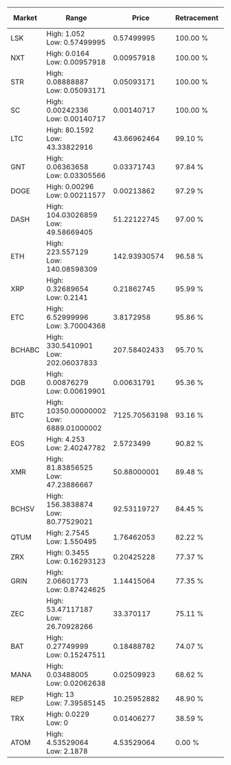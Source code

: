 | Market | Range | Price| Retracement | Doubles to 50% |
| --- | --- | --- | --- | --- |
| LSK | High: 1.052<br />Low: 0.57499995 | 0.57499995 | 100.00 % | 1.41 |
| NXT | High: 0.0164<br />Low: 0.00957918 | 0.00957918 | 100.00 % | 1.36 |
| STR | High: 0.08888887<br />Low: 0.05093171 | 0.05093171 | 100.00 % | 1.37 |
| SC | High: 0.00242336<br />Low: 0.00140717 | 0.00140717 | 100.00 % | 1.36 |
| LTC | High: 80.1592<br />Low: 43.33822916 | 43.66962464 | 99.10 % | 1.41 |
| GNT | High: 0.06363658<br />Low: 0.03305566 | 0.03371743 | 97.84 % | 1.43 |
| DOGE | High: 0.00296<br />Low: 0.00211577 | 0.00213862 | 97.29 % | 1.19 |
| DASH | High: 104.03026859<br />Low: 49.58669405 | 51.22122745 | 97.00 % | 1.50 |
| ETH | High: 223.557129<br />Low: 140.08598309 | 142.93930574 | 96.58 % | 1.27 |
| XRP | High: 0.32689654<br />Low: 0.2141 | 0.21862745 | 95.99 % | 1.24 |
| ETC | High: 6.52999996<br />Low: 3.70004368 | 3.8172958 | 95.86 % | 1.34 |
| BCHABC | High: 330.5410901<br />Low: 202.06037833 | 207.58402433 | 95.70 % | 1.28 |
| DGB | High: 0.00876279<br />Low: 0.00619901 | 0.00631791 | 95.36 % | 1.18 |
| BTC | High: 10350.00000002<br />Low: 6889.01000002 | 7125.70563198 | 93.16 % | 1.21 |
| EOS | High: 4.253<br />Low: 2.40247782 | 2.5723499 | 90.82 % | 1.29 |
| XMR | High: 81.83856525<br />Low: 47.23886667 | 50.88000001 | 89.48 % | 1.27 |
| BCHSV | High: 156.3838874<br />Low: 80.77529021 | 92.53119727 | 84.45 % | 1.28 |
| QTUM | High: 2.7545<br />Low: 1.550495 | 1.76462053 | 82.22 % | 1.22 |
| ZRX | High: 0.3455<br />Low: 0.16293123 | 0.20425228 | 77.37 % | 1.24 |
| GRIN | High: 2.06601773<br />Low: 0.87424625 | 1.14415064 | 77.35 % | 1.28 |
| ZEC | High: 53.47117187<br />Low: 26.70928266 | 33.370117 | 75.11 % | 1.20 |
| BAT | High: 0.27749999<br />Low: 0.15247511 | 0.18488782 | 74.07 % | 1.16 |
| MANA | High: 0.03488005<br />Low: 0.02062638 | 0.02509923 | 68.62 % | 1.11 |
| REP | High: 13<br />Low: 7.39585145 | 10.25952882 | 48.90 % | 0.00 |
| TRX | High: 0.0229<br />Low: 0 | 0.01406277 | 38.59 % | 0.00 |
| ATOM | High: 4.53529064<br />Low: 2.1878 | 4.53529064 | 0.00 % | 0.00 |
